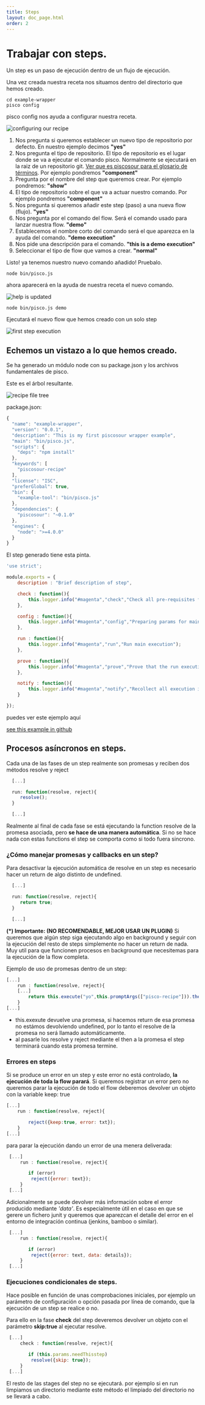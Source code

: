 ```yaml
---
title: Steps
layout: doc_page.html
order: 2
---
```


# Trabajar con steps.

Un step es un paso de ejecución dentro de un flujo de ejecución.

Una vez creada nuestra receta nos situamos dentro del directorio que hemos creado.

    cd example-wrapper
    pisco config

pisco config nos ayuda a configurar nuestra receta.

![configuring our recipe](images/started6.png)

1. Nos pregunta si queremos establecer un nuevo tipo de repositorio por defecto. En nuestro ejemplo decimos **"yes"**
2. Nos pregunta el tipo de repositorio. El tipo de repositorio es el lugar donde se va a ejecutar el comando pisco. Normalmente se ejecutará en la raiz de un repositorio git. [Ver que es piscosour para el glosario de términos](what_is_piscosour.md).
Por ejemplo pondremos **"component"**
3. Pregunta por el nombre del step que queremos crear. Por ejemplo pondremos: **"show"**
4. El tipo de repositorio sobre el que va a actuar nuestro comando. Por ejemplo pondremos **"component"**
5. Nos pregunta si queremos añadir este step (paso) a una nueva flow (flujo). **"yes"**
6. Nos pregunta por el comando del flow. Será el comando usado para lanzar nuestra flow. **"demo"**
7. Establecemos el nombre corto del comando será el que aparezca en la ayuda del comando. **"demo execution"**
8. Nos pide una descripción para el comando. **"this is a demo execution"**
9. Seleccionar el tipo de flow que vamos a crear. **"normal"**

Listo! ya tenemos nuestro nuevo comando añadido! Pruebalo.

    node bin/pisco.js

ahora aparecerá en la ayuda de nuestra receta el nuevo comando.

![help is updated](images/started8.png)

    node bin/pisco.js demo

Ejecutará el nuevo flow que hemos creado con un solo step

![first step execution](images/started9.png)

## Echemos un vistazo a lo que hemos creado.

Se ha generado un módulo node con su package.json y los archivos fundamentales de pisco.

Este es el árbol resultante.

![recipe file tree](images/started7.png)

package.json:
```js
{
  "name": "example-wrapper",
  "version": "0.0.1",
  "description": "This is my first piscosour wrapper example",
  "main": "bin/pisco.js",
  "scripts": {
    "deps": "npm install"
  },
  "keywords": [
    "piscosour-recipe"
  ],
  "license": "ISC",
  "preferGlobal": true,
  "bin": {
    "example-tool": "bin/pisco.js"
  },
  "dependencies": {
    "piscosour": "~0.1.0"
  },
  "engines": {
    "node": ">=4.0.0"
  }
}
```

El step generado tiene esta pinta.

```js
'use strict';

module.exports = {
    description : "Brief description of step",

    check : function(){
        this.logger.info("#magenta","check","Check all pre-requisites for the execution");
    },

    config : function(){
        this.logger.info("#magenta","config","Preparing params for main execution");
    },

    run : function(){
        this.logger.info("#magenta","run","Run main execution");
    },

    prove : function(){
        this.logger.info("#magenta","prove","Prove that the run execution was ok");
    },

    notify : function(){
        this.logger.info("#magenta","notify","Recollect all execution information and notify");
    }

});


```

puedes ver este ejemplo aquí

[see this example in github](https://github.com/cellsjs/piscosour-examples)

## Procesos asíncronos en steps.

Cada una de las fases de un step realmente son promesas y reciben dos métodos resolve y reject

```js
  [...]

  run: function(resolve, reject){
     resolve();
  }

  [...]
```

Realmente al final de cada fase se está ejecutando la function resolve de la promesa asociada, pero **se hace de una manera automática**. Si no se hace nada con estas functions el step se comporta como si todo fuera sincrono.

### ¿Cómo manejar promesas y callbacks en un step?

Para desactivar la ejecución automática de resolve en un step es necesario hacer un return de algo distinto de undefined.

```js
  [...]

  run: function(resolve, reject){
     return true;
  }

  [...]
```

**(\*) Importante: (NO RECOMENDABLE, MEJOR USAR UN PLUGIN)** Si queremos que algún step siga ejecutando algo en background y seguir con la ejecución del resto de steps simplemente no hacer un return de nada. Muy util para que funcionen procesos en background que necesitemas para la ejecución de la flow completa.

Ejemplo de uso de promesas dentro de un step:

```js
[...]
    run : function(resolve, reject){
    [...]
        return this.execute("yo",this.promptArgs(["pisco-recipe"])).then(resolve,reject);
    }
[...]

```

- this.exexute devuelve una promesa, si hacemos return de esa promesa no estámos devolviendo undefined, por lo tanto el resolve de la promesa no será llamado automáticamente.
- al pasarle los resolve y reject mediante el then a la promesa el step terminará cuando esta promesa termine.

### Errores en steps

Si se produce un error en un step y este error no está controlado, **la ejecución de toda la flow parará**. Si queremos registrar un error pero no queremos parar la ejecución de todo el flow deberemos devolver un objeto con la variable keep: true

```js
[...]
    run : function(resolve, reject){

        reject({keep:true, error: txt});
    }
[...]

```

para parar la ejecución dando un error de una menera deliverada:

```js
 [...]
     run : function(resolve, reject){

        if (error)
         reject({error: text});
     }
 [...]

```

Adicionalmente se puede devolver más información sobre el error producido mediante *'data'*. Es especialmente útil en el caso en que se gerere un fichero junit y queremos que aparezcan el detalle del error en el entorno de integración continua (jenkins, bamboo o similar).

```js
 [...]
     run : function(resolve, reject){

        if (error)
         reject({error: text, data: details});
     }
 [...]

```



### Ejecuciones condicionales de steps.

Hace posible en función de unas comprobaciones iniciales, por ejemplo un parámetro de configuración o opción pasada por línea de comando, que la ejecución de un step se realice o no.

Para ello en la fase **check** del step deveremos devolver un objeto con el parámetro **skip:true** al ejecutar resolve.

```js
 [...]
     check : function(resolve, reject){

        if (this.params.needThisstep)
         resolve({skip: true});
     }
 [...]

```

El resto de las stages del step no se ejecutará. por ejemplo si en run limpiamos un directorio mediante este método el limpiado del directorio no se llevará a cabo.
